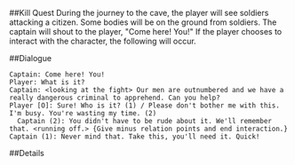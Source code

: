 ##Kill Quest
During the journey to the cave, the player will see soldiers attacking a citizen. Some bodies will be on the ground from soldiers. The captain will shout to the player, "Come here! You!" If the player chooses to interact with the character, the following will occur.

##Dialogue
```
Captain: Come here! You!
Player: What is it?
Captain: <looking at the fight> Our men are outnumbered and we have a really dangerous criminal to apprehend. Can you help?
Player [O]: Sure! Who is it? (1) / Please don't bother me with this. I'm busy. You're wasting my time. (2)
  Captain (2): You didn't have to be rude about it. We'll remember that. <running off.> {Give minus relation points and end interaction.}
Captain (1): Never mind that. Take this, you'll need it. Quick!

```
##Details
